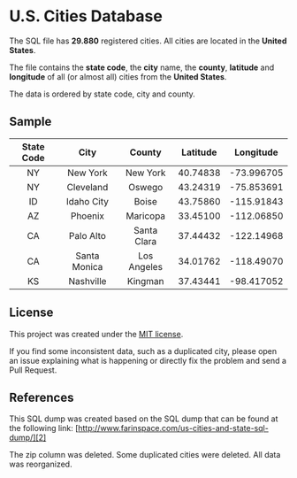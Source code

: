 # U.S. Cities Database

The SQL file has **29.880** registered cities. All cities are located in the **United States**.

The file contains the **state code**, the **city** name, the **county**, **latitude** and **longitude** of all (or almost all) cities from the **United States**.

The data is ordered by state code, city and county.

## Sample

| State Code |     City     |    County   | Latitude |  Longitude |
|:----------:|:------------:|:-----------:|:--------:|:----------:|
|     NY     |   New York   |   New York  | 40.74838 | -73.996705 |
|     NY     |   Cleveland  |    Oswego   | 43.24319 | -75.853691 |
|     ID     |  Idaho City  |    Boise    | 43.75860 | -115.91843 |
|     AZ     |    Phoenix   |   Maricopa  | 33.45100 | -112.06850 |
|     CA     |   Palo Alto  | Santa Clara | 37.44432 | -122.14968 |
|     CA     | Santa Monica | Los Angeles | 34.01762 | -118.49070 |
|     KS     |   Nashville  |   Kingman   | 37.43441 | -98.417052 |


## License

This project was created under the [MIT license][1].

If you find some inconsistent data, such as a duplicated city, please open an issue explaining what is happening or directly fix the problem and send a Pull Request.

## References

This SQL dump was created based on the SQL dump that can be found at the following link:
[http://www.farinspace.com/us-cities-and-state-sql-dump/][2]

The zip column was deleted. Some duplicated cities were deleted. All data was reorganized.

  [1]: LICENSE
  [2]: http://www.farinspace.com/us-cities-and-state-sql-dump/

